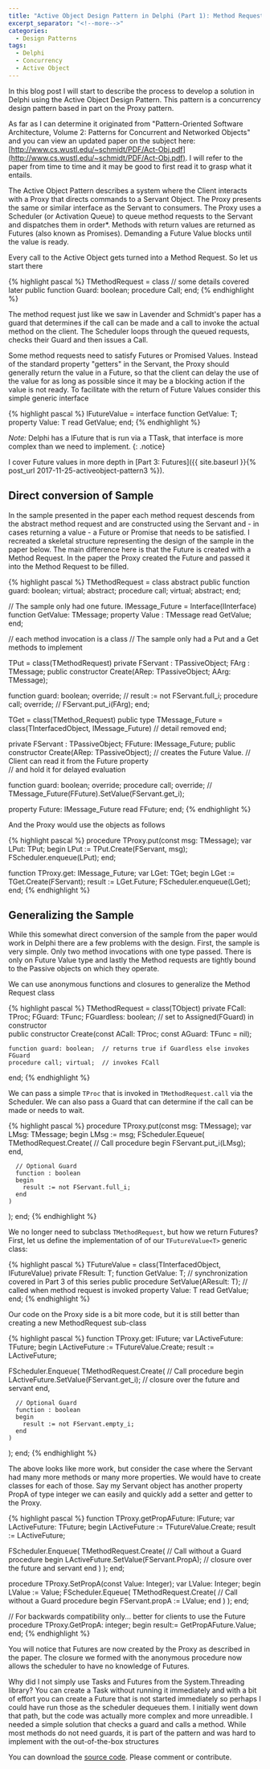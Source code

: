 ```yaml
---
title: "Active Object Design Pattern in Delphi (Part 1): Method Requests"
excerpt_separator: "<!--more-->"
categories:
  - Design Patterns
tags:
  - Delphi  
  - Concurrency
  - Active Object
---
```


In this blog post I will start to describe the process to develop a solution in Delphi using the Active Object Design Pattern. This pattern is a concurrency design pattern based in part on the Proxy pattern. 

<!--more-->
As far as I can determine it originated from "Pattern-Oriented Software Architecture, Volume 2: Patterns for Concurrent and Networked Objects" and you can view an updated paper on the subject here: [http://www.cs.wustl.edu/~schmidt/PDF/Act-Obj.pdf](http://www.cs.wustl.edu/~schmidt/PDF/Act-Obj.pdf). I will refer to the paper from time to time and it may be good to first read it to grasp what it entails.

The Active Object Pattern describes a system where the Client interacts with a Proxy that directs commands to a Servant Object. The Proxy presents the same or similar interface as the Servant to consumers. The Proxy uses a Scheduler (or Activation Queue) to queue method requests to the Servant and dispatches them in order*. Methods with return values are returned as Futures (also known as Promises). Demanding a Future Value blocks until the value is ready.

Every call to the Active Object gets turned into a Method Request. So let us start there

{% highlight pascal %}
  TMethodRequest = class
    // some details covered later
  public
    function Guard: boolean; 
    procedure Call; 
  end;
{% endhighlight %}

The method request just like we saw in Lavender and Schmidt's paper has a guard that determines if the call can be made and a call to invoke the actual method on the client. The Scheduler loops through the queued requests, checks their Guard and then issues a Call.

Some method requests need to satisfy Futures or Promised Values. Instead of the standard property "getters" in the Servant, the Proxy should generally return the value in a Future, so that the client can delay the use of the value for as long as possible since it may be a blocking action if the value is not ready. To facilitate with the return of Future Values consider this simple generic interface  

{% highlight pascal %}
  IFutureValue<T> = interface
    function GetValue: T;
    property Value: T read GetValue;
  end;
{% endhighlight %}

*Note:* Delphi has a IFuture<T> that is run via a TTask, that interface is more complex than we need to implement. 
{: .notice}

I cover Future values in more depth in [Part 3: Futures]({{ site.baseurl }}{% post_url 2017-11-25-activeobject-pattern3 %}).  

## Direct conversion of Sample

 In the sample presented in the paper each method request descends from the abstract method request and are constructed using the Servant and - in cases returning a value - a Future or Promise that needs to be satisfied.  I recreated a skeletal structure representing the design of the sample in the paper below. The main difference here is that the Future is created with a Method Request. In the paper the Proxy created the Future and passed it into the Method Request to be filled.

{% highlight pascal %}
 TMethodRequest = class abstract
 public
    function guard: boolean; virtual; abstract;
    procedure call; virtual; abstract;
 end;

// The sample only had one future. 
IMessage_Future = Interface(IInterface)
  function GetValue: TMessage;
  property Value : TMessage read GetValue;
end;

// each method invocation is a class
// The sample only had a Put and a Get methods to implement

 TPut = class(TMethodRequest)
 private
   FServant : TPassiveObject;
   FArg : TMessage;
 public
   constructor Create(ARep: TPassiveObject; AArg: TMessage);

   function guard: boolean; override;  // result := not FServant.full_i;
   procedure call; override;  // FServant.put_i(FArg);
 end;


TGet = class(TMethod_Request)
public type
   TMessage_Future = class(TInterfacedObject,  IMessage_Future)
      // detail removed
   end;

 private
   FServant : TPassiveObject;
   FFuture: IMessage_Future;
 public
   constructor Create(ARep: TPassiveObject); // creates the Future Value. 
                                             // Client can read it from the Future property  
                                             // and hold it for delayed evaluation

   function guard: boolean; override;
   procedure call; override; // TMessage_Future(FFuture).SetValue(FServant.get_i);  

   property Future:   IMessage_Future read FFuture;
end;
{% endhighlight %}

And the Proxy would use the objects as follows

{% highlight pascal %}
procedure TProxy.put(const msg: TMessage);
var
  LPut: TPut;
begin
  LPut := TPut.Create(FServant, msg);
  FScheduler.enqueue(LPut);
end;

function TProxy.get: IMessage_Future;
var
  LGet: TGet;
begin
   LGet := TGet.Create(FServant);
   result := LGet.Future;
   FScheduler.enqueue(LGet);
end;
{% endhighlight %}

## Generalizing the Sample

While this somewhat direct conversion of the sample from the paper would work in Delphi there are a few problems with the design. First, the sample is very simple. Only two method invocations with one type passed. There is only on Future Value type and lastly the Method requests are tightly bound to the Passive objects on which they operate.

We can use anonymous functions and closures to generalize the Method Request class

{% highlight pascal %}
  TMethodRequest = class(TObject)
  private
    FCall: TProc;
    FGuard: TFunc<boolean>;
    FGuardless: boolean; // set to Assigned(FGuard) in constructor  
  public
    constructor Create(const ACall: TProc; const AGuard: TFunc<boolean> = nil);

    function guard: boolean;  // returns true if Guardless else invokes FGuard
    procedure call; virtual;  // invokes FCall
  end;
{% endhighlight %}

We can pass a simple `TProc` that is invoked in `TMethodRequest.call` via the Scheduler. We can also pass a Guard that can determine if the call can be made or needs to wait. 

{% highlight pascal %}
procedure TProxy.put(const msg: TMessage);
var
  LMsg: TMessage;
begin
  LMsg := msg;
  FScheduler.Equeue(
    TMethodRequest.Create(
      // Call
      procedure
      begin
        FServant.put_i(LMsg);
      end,

      // Optional Guard
      function : boolean
      begin
        result := not FServant.full_i;
      end
    )
  );
end;
{% endhighlight %}

We no longer need to subclass `TMethodRequest`, but how we return Futures? First, let us define the implementation of of our `TFutureValue<T>` generic class:

{% highlight pascal %}
  TFutureValue<T> = class(TInterfacedObject, IFutureValue<T>)
  private
    FResult: T;
    function GetValue: T;
    // synchronization covered in Part 3 of this series
  public
    procedure SetValue(AResult: T); // called when method request is invoked
    property Value: T read GetValue;
  end;
{% endhighlight %}

Our code on the Proxy side is a bit more code, but it is still better than creating a new MethodRequest sub-class

{% highlight pascal %}
function TProxy.get: IFuture<TMessage>;
var
  LActiveFuture: TFuture<TMessage>;
begin
  LActiveFuture := TFutureValue<TMessage>.Create;
  result := LActiveFuture;

  FScheduler.Enqueue(
    TMethodRequest.Create(
      // Call
      procedure
      begin
        LActiveFuture.SetValue(FServant.get_i); // closure over the future and servant
      end,

      // Optional Guard
      function : boolean
      begin
        result := not FServant.empty_i;
      end
    )
  );
end;
{% endhighlight %}

The above looks like more work, but consider the case where the Servant had many more methods or many more properties. We would have to create classes for each of those. Say my Servant object has another property PropA of type integer we can easily and quickly add a setter and getter to the Proxy. 

{% highlight pascal %}
function TProxy.getPropAFuture: IFuture<integer>;
var
  LActiveFuture: TFuture<integer>;
begin
  LActiveFuture := TFutureValue<integer>.Create;
  result := LActiveFuture;

  FScheduler.Enqueue(
    TMethodRequest.Create(
      // Call without a Guard
      procedure
      begin
        LActiveFuture.SetValue(FServant.PropA); // closure over the future and servant
      end
    )
  );
end;

procedure TProxy.SetPropA(const Value: Integer);
var
  LValue: Integer;
begin
  LValue := Value;
  FScheduler.Equeue(
    TMethodRequest.Create(
      // Call without a Guard
      procedure
      begin
        FServant.propA := LValue;
      end
    )
  );
end;

// For backwards compatibility only... better for clients to use the Future
procedure TProxy.GetPropA: integer;
begin
  result:=  GetPropAFuture.Value;
end;
{% endhighlight %}

You will notice that Futures are now created by the Proxy as described in the paper. The closure we formed with the anonymous procedure now allows the scheduler to have no knowledge of Futures.

Why did I not simply use Tasks and Futures from the System.Threading library?  You can create a Task without running it immediately and with a bit of effort you can create a Future that is not started immediately so perhaps I could have run those as the scheduler dequeues them. I initially went down that path, but the code was actually more complex and more unreadible. I needed a simple solution that checks a guard and calls a method. While most methods do not need guards, it is part of the pattern and was hard to implement with the out-of-the-box structures

You can download the [source code](https://github.com/schellingerhout/active-object-delphi). Please comment or contribute.


